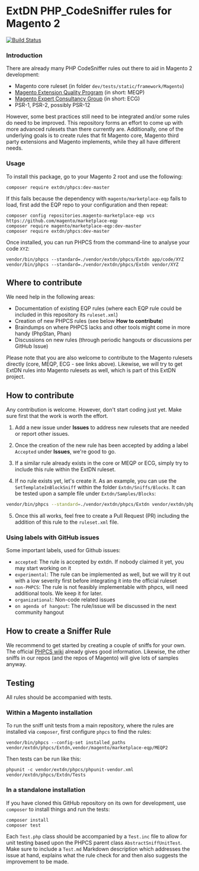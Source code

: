 # ExtDN PHP_CodeSniffer rules for Magento 2

[![Build Status](https://travis-ci.org/extdn/extdn-phpcs.svg?branch=master)](https://travis-ci.org/extdn/extdn-phpcs)

### Introduction
There are already many PHP CodeSniffer rules out there to aid in Magento 2 development:
- Magento core ruleset (in folder `dev/tests/static/framework/Magento`)
- [Magento Extension Quality Program](https://github.com/magento/marketplace-eqp) (in short: MEQP)
- [Magento Expert Consultancy Group](https://github.com/magento-ecg/coding-standard) (in short: ECG)
- PSR-1, PSR-2, possibly PSR-12

However, some best practices still need to be integrated and/or some rules do need to be improved. This
repository forms an effort to come up with more advanced rulesets than there currently are. Additionally, one of the underlying goals is to create rules that fit Magento core, Magento third party extensions and Magento implements, while they all have different needs.

### Usage
To install this package, go to your Magento 2 root and use the following:

    composer require extdn/phpcs:dev-master

If this fails because the dependency with `magento/marketplace-eqp` fails to load, first add the EQP repo to your configuration and then repeat:

    composer config repositories.magento-marketplace-eqp vcs https://github.com/magento/marketplace-eqp
    composer require magento/marketplace-eqp:dev-master
    composer require extdn/phpcs:dev-master

Once installed, you can run PHPCS from the command-line to analyse your code `XYZ`:

    vendor/bin/phpcs --standard=./vendor/extdn/phpcs/Extdn app/code/XYZ
    vendor/bin/phpcs --standard=./vendor/extdn/phpcs/Extdn vendor/XYZ

## Where to contribute
We need help in the following areas:
- Documentation of existing EQP rules (where each EQP rule could be included in this repository its `ruleset.xml`)
- Creation of new PHPCS rules (see below **How to contribute**)
- Braindumps on where PHPCS lacks and other tools might come in more handy (PhpStan, Phan)
- Discussions on new rules (through periodic hangouts or discussions per GitHub Issue)

Please note that you are also welcome to contribute to the Magento rulesets directly (core, MEQP, ECG - see links above). Likewise, we will try to get ExtDN rules into Magento rulesets as well, which is part of this ExtDN project.

## How to contribute
Any contribution is welcome. However, don't start coding just yet. Make sure first that the work is worth the effort.

1) Add a new issue under **Issues** to address new rulesets that are needed or report other issues.

2) Once the creation of the new rule has been accepted by adding a label `Accepted` under **Issues**, we're good to go.

3) If a similar rule already exists in the core or MEQP or ECG, simply try to include this rule within the ExtDN ruleset.

4) If no rule exists yet, let's create it. As an example, you can use the `SetTemplateInBlockSniff` within the folder `Extdn/Sniffs/Blocks`. It can be tested upon a sample file under `Extdn/Samples/Blocks`:

```bash
vendor/bin/phpcs --standard=./vendor/extdn/phpcs/Extdn vendor/extdn/phpcs/Extdn/Samples
```

5) Once this all works, feel free to create a Pull Request (PR) including the addition of this rule to the `ruleset.xml` file.


### Using labels with GitHub issues
Some important labels, used for Github issues:

- `accepted`: The rule is accepted by extdn. If nobody claimed it yet, you may start working on it
- `experimental`: The rule can be implemented as well, but we will try it out with a low severity first before integrating it into the official ruleset
- `non-PHPCS`: The rule is not feasibly implementable with phpcs, will need additional tools. We keep it for later.
- `organizational`: Non-code related issues
- `on agenda of hangout`: The rule/issue will be discussed in the next community hangout

## How to create a Sniffer Rule
We recommend to get started by creating a couple of sniffs for your own. The official [PHPCS wiki](https://github.com/squizlabs/PHP_CodeSniffer/wiki) already gives good information. Likewise, the other sniffs in our repos (and the repos of Magento) will give lots of samples anyway.

## Testing
All rules should be accompanied with tests.

### Within a Magento installation
To run the sniff unit tests from a main repository, where the rules are installed via `composer`, first configure `phpcs` to find the rules:

    vendor/bin/phpcs --config-set installed_paths vendor/extdn/phpcs/Extdn,vendor/magento/marketplace-eqp/MEQP2

Then tests can be run like this:

    phpunit -c vendor/extdn/phpcs/phpunit-vendor.xml vendor/extdn/phpcs/Extdn/Tests

### In a standalone installation
If you have cloned this GitHub repository on its own for development, use `composer` to install things and run the tests:

    composer install
    composer test

Each `Test.php` class should be accompanied by a `Test.inc` file to allow for unit testing based upon the PHPCS parent class `AbstractSniffUnitTest`. Make sure to include a `Test.md` Markdown description which addresses the issue at hand, explains what the rule check for and then also suggests the improvement to be made.

